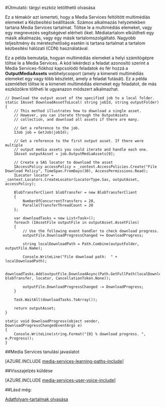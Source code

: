 <properties 
    pageTitle="Tartalom letöltése" 
    description="Ismerkedjen meg az információ eszközök letöltése a számítógépre. Mintakódok írt C#, és használja a Media Services SDK .NET." 
    services="media-services" 
    documentationCenter="" 
    authors="juliako" 
    manager="erikre" 
    editor=""/>

<tags 
    ms.service="media-services" 
    ms.workload="media" 
    ms.tgt_pltfrm="na" 
    ms.devlang="na" 
    ms.topic="article"
    ms.date="09/26/2016"
    ms.author="juliako"/>

#<a name="how-to-deliver-an-asset-by-download"></a>Útmutató: tárgyi eszköz letölthető olvasása

Ez a témakör azt ismerteti, hogy a Media Services feltöltött multimédiás elemeket a Kézbesítési beállítások. Számos alkalmazás helyzetekben tartana Media Services tartalmat. Töltse le a multimédiás elemeket, vagy egy megnevezés segítségével elérheti őket. Médiatartalom elküldheti egy másik alkalmazás, vagy egy másik tartalomszolgáltató. Nagyobb teljesítmény és méretezhetőség esetén is tartana tartalmat a tartalom kézbesítési hálózati (CDN) használatával.

Ez a példa bemutatja, hogyan multimédiás elemeket a helyi számítógépre töltse le a Media Services. A kód lekérdezi a feladat azonosító szerint a Media Services-fiókhoz kapcsolódó feladatok és fér hozzá a **OutputMediaAssets** webhelycsoport (amely a kimeneti multimédiás elemeket egy vagy több készletét, amely a feladat futását). Ez a példa szemlélteti töltse le a kimeneti multimédiás elemeket egy feladatot, de más eszközökre töltheti le ugyanazon módszert alkalmazhat.

    
    // Download the output asset of the specified job to a local folder.
    static IAsset DownloadAssetToLocal( string jobId, string outputFolder)
    {
        // This method illustrates how to download a single asset. 
        // However, you can iterate through the OutputAssets
        // collection, and download all assets if there are many. 
    
        // Get a reference to the job. 
        IJob job = GetJob(jobId);
    
        // Get a reference to the first output asset. If there were multiple 
        // output media assets you could iterate and handle each one.
        IAsset outputAsset = job.OutputMediaAssets[0];
    
        // Create a SAS locator to download the asset
        IAccessPolicy accessPolicy = _context.AccessPolicies.Create("File Download Policy", TimeSpan.FromDays(30), AccessPermissions.Read);
        ILocator locator = _context.Locators.CreateLocator(LocatorType.Sas, outputAsset, accessPolicy);
    
        BlobTransferClient blobTransfer = new BlobTransferClient
        {
            NumberOfConcurrentTransfers = 20,
            ParallelTransferThreadCount = 20
        };
    
        var downloadTasks = new List<Task>();
        foreach (IAssetFile outputFile in outputAsset.AssetFiles)
        {
            // Use the following event handler to check download progress.
            outputFile.DownloadProgressChanged += DownloadProgress;
    
            string localDownloadPath = Path.Combine(outputFolder, outputFile.Name);
    
            Console.WriteLine("File download path:  " + localDownloadPath);
    
            downloadTasks.Add(outputFile.DownloadAsync(Path.GetFullPath(localDownloadPath), blobTransfer, locator, CancellationToken.None));
    
            outputFile.DownloadProgressChanged -= DownloadProgress;
        }
    
        Task.WaitAll(downloadTasks.ToArray());
    
        return outputAsset;
    }
    
    static void DownloadProgress(object sender, DownloadProgressChangedEventArgs e)
    {
        Console.WriteLine(string.Format("{0} % download progress. ", e.Progress));
    }



##<a name="media-services-learning-paths"></a>Media Services tanulási javaslatot

[AZURE.INCLUDE [media-services-learning-paths-include](../../includes/media-services-learning-paths-include.md)]

##<a name="provide-feedback"></a>Visszajelzés küldése

[AZURE.INCLUDE [media-services-user-voice-include](../../includes/media-services-user-voice-include.md)]

   
##<a name="see-also"></a>Lásd még: 

[Adatfolyam-tartalmak olvasása](media-services-deliver-streaming-content.md)

